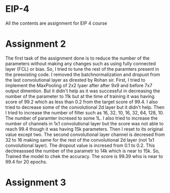 # EIP-4


All the contents are assignment for EIP 4 course

# Assignment 2
The first task of the assignment done is to reduce the number of the parameters without making any changes such as using fully connected layer (FCL) or bias. So, I tried to tune the rest of the paramters present in the preexisting code. I removed the batchnormalization and dropuot from the last convolutional layer as dirested by Rohan sir. First, I tried to implement the MaxPooling of 2x2 lyaer after after 9x9 and before 7x7 output dimention. But it didn't help as it was successful in decreasing the number of the parameter to 11k but at the time of training it was having score of 99.2 which as less than 0.2 from the target score of 99.4. I also tried to decrease some of the convolutional 2d layer but it didn't help. Then I tried to increase the number of filter such as 16, 32, 10, 16, 32, 64, 128, 10. The number of paramter incresed to some 1L. I also tried to increase the number of channels in 1x1 convolutional layer but the score was not able to reach 99.4 though it was having 15k parameters. Then I reset to its original value except two. The second convolutional layer channel is decresed from 32 to 16 making same for the rest of the convolutional 2d layer (not 1x1 convolutional layer). The dropout value is incresed from 0.1 to 0.2. This dectreasssed the number of the parametr to 14k which is near to 15k. So, Trained the model to chek the accuracy. The score is 99.39 whis is near to 99.4 for 20 epochs. 

# Assignment 3
